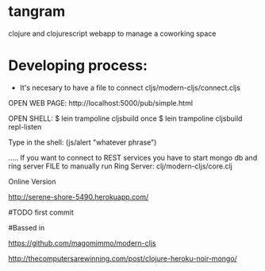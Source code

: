 tangram
=======

clojure and clojurescript webapp to manage a coworking space


# Developing process:
* It's necesary to have a file to connect cljs/modern-cljs/connect.cljs

OPEN WEB PAGE: 
http://localhost:5000/pub/simple.html

OPEN SHELL:
$ lein trampoline cljsbuild once
$ lein trampoline cljsbuild repl-listen

Type in the shell:
(js/alert "whatever phrase")




.....
If you want to connect to REST services you have to start mongo db and ring server
FILE to manually run Ring Server: clj/modern-cljs/core.clj




Online Version

http://serene-shore-5490.herokuapp.com/

#TODO
first commit 

#Bassed in 

https://github.com/magomimmo/modern-cljs

http://thecomputersarewinning.com/post/clojure-heroku-noir-mongo/

